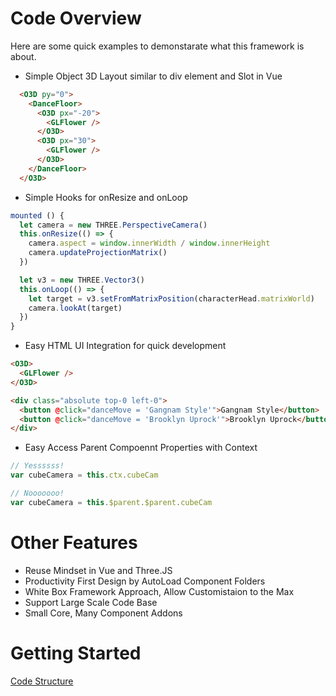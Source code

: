 
# Code Overview
Here are some quick examples to demonstarate what this framework is about.

- Simple Object 3D Layout similar to div element and Slot in Vue

```html
  <O3D py="0">
    <DanceFloor>
      <O3D px="-20">
        <GLFlower />
      </O3D>
      <O3D px="30">
        <GLFlower />
      </O3D>
    </DanceFloor>
  </O3D>
```

- Simple Hooks for onResize and onLoop

```js
mounted () {
  let camera = new THREE.PerspectiveCamera()
  this.onResize(() => {
    camera.aspect = window.innerWidth / window.innerHeight
    camera.updateProjectionMatrix()
  })

  let v3 = new THREE.Vector3()
  this.onLoop(() => {
    let target = v3.setFromMatrixPosition(characterHead.matrixWorld)
    camera.lookAt(target)
  })
}
```

- Easy HTML UI Integration for quick development

```html
<O3D>
  <GLFlower />
</O3D>

<div class="absolute top-0 left-0">
  <button @click="danceMove = 'Gangnam Style'">Gangnam Style</button>
  <button @click="danceMove = 'Brooklyn Uprock'">Brooklyn Uprock</button>
</div>
```

- Easy Access Parent Compoennt Properties with Context

```js
// Yessssss!
var cubeCamera = this.ctx.cubeCam
```

```js
// Nooooooo!
var cubeCamera = this.$parent.$parent.cubeCam
```

# Other Features

- Reuse Mindset in Vue and Three.JS
- Productivity First Design by AutoLoad Component Folders
- White Box Framework Approach, Allow Customistaion to the Max
- Support Large Scale Code Base
- Small Core, Many Component Addons

# Getting Started

[Code Structure](/docs/code-structure)